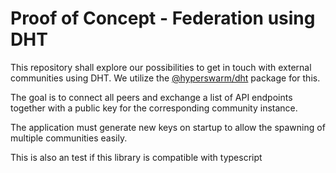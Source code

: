 # Proof of Concept - Federation using DHT

This repository shall explore our possibilities to get in touch with external communities using DHT.
We utilize the [@hyperswarm/dht](https://github.com/hyperswarm/dht) package for this.

The goal is to connect all peers and exchange a list of API endpoints together with a public key for the corresponding community instance.

The application must generate new keys on startup to allow the spawning of multiple communities easily.

This is also an test if this library is compatible with typescript
